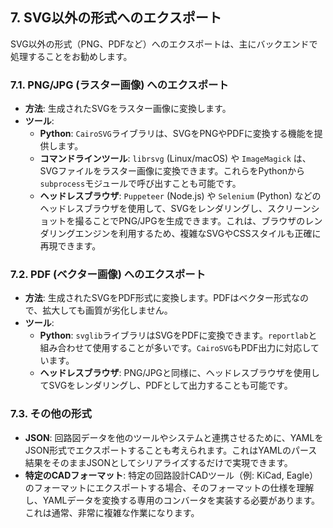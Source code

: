 ## 7. SVG以外の形式へのエクスポート

SVG以外の形式（PNG、PDFなど）へのエクスポートは、主にバックエンドで処理することをお勧めします。

### 7.1. PNG/JPG (ラスター画像) へのエクスポート

*   **方法**: 生成されたSVGをラスター画像に変換します。
*   **ツール**:
    *   **Python**: `CairoSVG`ライブラリは、SVGをPNGやPDFに変換する機能を提供します。
    *   **コマンドラインツール**: `librsvg` (Linux/macOS) や `ImageMagick` は、SVGファイルをラスター画像に変換できます。これらをPythonから`subprocess`モジュールで呼び出すことも可能です。
    *   **ヘッドレスブラウザ**: `Puppeteer` (Node.js) や `Selenium` (Python) などのヘッドレスブラウザを使用して、SVGをレンダリングし、スクリーンショットを撮ることでPNG/JPGを生成できます。これは、ブラウザのレンダリングエンジンを利用するため、複雑なSVGやCSSスタイルも正確に再現できます。

### 7.2. PDF (ベクター画像) へのエクスポート

*   **方法**: 生成されたSVGをPDF形式に変換します。PDFはベクター形式なので、拡大しても画質が劣化しません。
*   **ツール**:
    *   **Python**: `svglib`ライブラリはSVGをPDFに変換できます。`reportlab`と組み合わせて使用することが多いです。`CairoSVG`もPDF出力に対応しています。
    *   **ヘッドレスブラウザ**: PNG/JPGと同様に、ヘッドレスブラウザを使用してSVGをレンダリングし、PDFとして出力することも可能です。

### 7.3. その他の形式

*   **JSON**: 回路図データを他のツールやシステムと連携させるために、YAMLをJSON形式でエクスポートすることも考えられます。これはYAMLのパース結果をそのままJSONとしてシリアライズするだけで実現できます。
*   **特定のCADフォーマット**: 特定の回路設計CADツール（例: KiCad, Eagle）のフォーマットにエクスポートする場合、そのフォーマットの仕様を理解し、YAMLデータを変換する専用のコンバータを実装する必要があります。これは通常、非常に複雑な作業になります。
